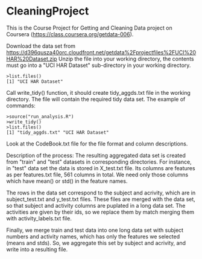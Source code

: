 CleaningProject
===============

This is the Course Project for Getting and Cleaning Data project on Coursera (https://class.coursera.org/getdata-006).

Download the data set from https://d396qusza40orc.cloudfront.net/getdata%2Fprojectfiles%2FUCI%20HAR%20Dataset.zip
Unzip the file into your working directory, the contents must go into a "UCI HAR Dataset" sub-directory in your working directory.

    >list.files()
    [1] "UCI HAR Dataset"

Call write\_tidy() function, it should create tidy\_aggds.txt file in the working directory. The file will contain the required tidy data set. The example of commands:

    >source("run_analysis.R")
    >write_tidy()
    >list.files()
    [1] "tidy_aggds.txt" "UCI HAR Dataset"

Look at the CodeBook.txt file for the file format and column descriptions.

Description of the process:
The resulting aggregated data set is created from "train" and "test" datasets in corresponding directories.
For instance, in "test" data set the data is stored in X\_test.txt file. 
Its columns are features as per features.txt file, 561 columns in total.
We need only those columns which have mean() or std() in the feature names.

The rows in the data set correspond to the subject and acrivity, which are in subject\_test.txt and y\_test.txt files.
These files are merged with the data set, so that subject and activity columns are puplated in a long data set.
The activities are given by their ids, so we replace them by match merging them with activity\_labels.txt file.

Finally, we merge train and test data into one long data set with subject numbers and activity names, which has only the
features we selected (means and stds). So, we aggregate this set by subject and acrivity, and write into a resulting file.
